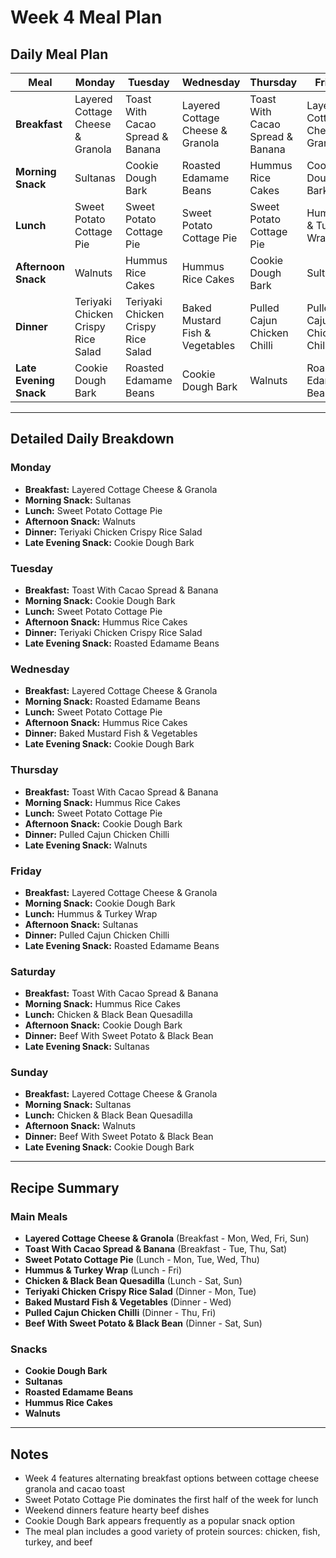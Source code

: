 # Week 4 Meal Plan

## Daily Meal Plan

| Meal | Monday | Tuesday | Wednesday | Thursday | Friday | Saturday | Sunday |
|------|--------|---------|-----------|----------|--------|----------|--------|
| **Breakfast** | Layered Cottage Cheese & Granola | Toast With Cacao Spread & Banana | Layered Cottage Cheese & Granola | Toast With Cacao Spread & Banana | Layered Cottage Cheese & Granola | Toast With Cacao Spread & Banana | Layered Cottage Cheese & Granola |
| **Morning Snack** | Sultanas | Cookie Dough Bark | Roasted Edamame Beans | Hummus Rice Cakes | Cookie Dough Bark | Hummus Rice Cakes | Sultanas |
| **Lunch** | Sweet Potato Cottage Pie | Sweet Potato Cottage Pie | Sweet Potato Cottage Pie | Sweet Potato Cottage Pie | Hummus & Turkey Wrap | Chicken & Black Bean Quesadilla | Chicken & Black Bean Quesadilla |
| **Afternoon Snack** | Walnuts | Hummus Rice Cakes | Hummus Rice Cakes | Cookie Dough Bark | Sultanas | Cookie Dough Bark | Walnuts |
| **Dinner** | Teriyaki Chicken Crispy Rice Salad | Teriyaki Chicken Crispy Rice Salad | Baked Mustard Fish & Vegetables | Pulled Cajun Chicken Chilli | Pulled Cajun Chicken Chilli | Beef With Sweet Potato & Black Bean | Beef With Sweet Potato & Black Bean |
| **Late Evening Snack** | Cookie Dough Bark | Roasted Edamame Beans | Cookie Dough Bark | Walnuts | Roasted Edamame Beans | Sultanas | Cookie Dough Bark |

---

## Detailed Daily Breakdown

### Monday
- **Breakfast:** Layered Cottage Cheese & Granola
- **Morning Snack:** Sultanas
- **Lunch:** Sweet Potato Cottage Pie
- **Afternoon Snack:** Walnuts
- **Dinner:** Teriyaki Chicken Crispy Rice Salad
- **Late Evening Snack:** Cookie Dough Bark

### Tuesday
- **Breakfast:** Toast With Cacao Spread & Banana
- **Morning Snack:** Cookie Dough Bark
- **Lunch:** Sweet Potato Cottage Pie
- **Afternoon Snack:** Hummus Rice Cakes
- **Dinner:** Teriyaki Chicken Crispy Rice Salad
- **Late Evening Snack:** Roasted Edamame Beans

### Wednesday
- **Breakfast:** Layered Cottage Cheese & Granola
- **Morning Snack:** Roasted Edamame Beans
- **Lunch:** Sweet Potato Cottage Pie
- **Afternoon Snack:** Hummus Rice Cakes
- **Dinner:** Baked Mustard Fish & Vegetables
- **Late Evening Snack:** Cookie Dough Bark

### Thursday
- **Breakfast:** Toast With Cacao Spread & Banana
- **Morning Snack:** Hummus Rice Cakes
- **Lunch:** Sweet Potato Cottage Pie
- **Afternoon Snack:** Cookie Dough Bark
- **Dinner:** Pulled Cajun Chicken Chilli
- **Late Evening Snack:** Walnuts

### Friday
- **Breakfast:** Layered Cottage Cheese & Granola
- **Morning Snack:** Cookie Dough Bark
- **Lunch:** Hummus & Turkey Wrap
- **Afternoon Snack:** Sultanas
- **Dinner:** Pulled Cajun Chicken Chilli
- **Late Evening Snack:** Roasted Edamame Beans

### Saturday
- **Breakfast:** Toast With Cacao Spread & Banana
- **Morning Snack:** Hummus Rice Cakes
- **Lunch:** Chicken & Black Bean Quesadilla
- **Afternoon Snack:** Cookie Dough Bark
- **Dinner:** Beef With Sweet Potato & Black Bean
- **Late Evening Snack:** Sultanas

### Sunday
- **Breakfast:** Layered Cottage Cheese & Granola
- **Morning Snack:** Sultanas
- **Lunch:** Chicken & Black Bean Quesadilla
- **Afternoon Snack:** Walnuts
- **Dinner:** Beef With Sweet Potato & Black Bean
- **Late Evening Snack:** Cookie Dough Bark

---

## Recipe Summary

### Main Meals
- **Layered Cottage Cheese & Granola** (Breakfast - Mon, Wed, Fri, Sun)
- **Toast With Cacao Spread & Banana** (Breakfast - Tue, Thu, Sat)
- **Sweet Potato Cottage Pie** (Lunch - Mon, Tue, Wed, Thu)
- **Hummus & Turkey Wrap** (Lunch - Fri)
- **Chicken & Black Bean Quesadilla** (Lunch - Sat, Sun)
- **Teriyaki Chicken Crispy Rice Salad** (Dinner - Mon, Tue)
- **Baked Mustard Fish & Vegetables** (Dinner - Wed)
- **Pulled Cajun Chicken Chilli** (Dinner - Thu, Fri)
- **Beef With Sweet Potato & Black Bean** (Dinner - Sat, Sun)

### Snacks
- **Cookie Dough Bark**
- **Sultanas**
- **Roasted Edamame Beans**
- **Hummus Rice Cakes**
- **Walnuts**

---


## Notes
- Week 4 features alternating breakfast options between cottage cheese granola and cacao toast
- Sweet Potato Cottage Pie dominates the first half of the week for lunch
- Weekend dinners feature hearty beef dishes
- Cookie Dough Bark appears frequently as a popular snack option
- The meal plan includes a good variety of protein sources: chicken, fish, turkey, and beef
